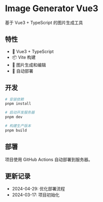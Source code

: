 # Image Generator Vue3

基于 Vue3 + TypeScript 的图片生成工具

## 特性

- 🚀 Vue3 + TypeScript
- 📦 Vite 构建
- 🎨 图片生成和编辑
- 🔄 自动部署

## 开发

```bash
# 安装依赖
pnpm install

# 启动开发服务器
pnpm dev

# 构建生产版本
pnpm build
```

## 部署

项目使用 GitHub Actions 自动部署到服务器。

## 更新记录

- 2024-04-29: 优化部署流程
- 2024-03-17: 项目初始化